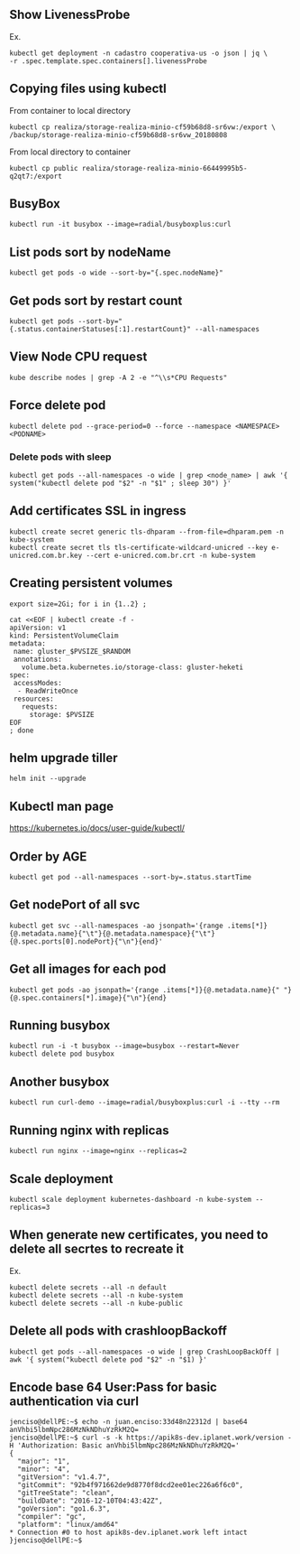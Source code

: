## Show LivenessProbe

Ex. 

	kubectl get deployment -n cadastro cooperativa-us -o json | jq \
	-r .spec.template.spec.containers[].livenessProbe 

## Copying files using kubectl 

From container to local directory 

	kubectl cp realiza/storage-realiza-minio-cf59b68d8-sr6vw:/export \
	/backup/storage-realiza-minio-cf59b68d8-sr6vw_20180808

From local directory to container

	kubectl cp public realiza/storage-realiza-minio-66449995b5-q2qt7:/export
	
## BusyBox 

	kubectl run -it busybox --image=radial/busyboxplus:curl  


## List pods sort by nodeName

	kubectl get pods -o wide --sort-by="{.spec.nodeName}"

## Get pods sort by restart count 

	kubectl get pods --sort-by="{.status.containerStatuses[:1].restartCount}" --all-namespaces

## View Node CPU request

	kube describe nodes | grep -A 2 -e "^\\s*CPU Requests"

## Force delete pod 
```
kubectl delete pod --grace-period=0 --force --namespace <NAMESPACE> <PODNAME>
```

### Delete pods with sleep
``` 
kubectl get pods --all-namespaces -o wide | grep <node_name> | awk '{ system("kubectl delete pod "$2" -n "$1" ; sleep 30") }'
``` 

## Add certificates SSL in ingress
```
kubectl create secret generic tls-dhparam --from-file=dhparam.pem -n kube-system
kubectl create secret tls tls-certificate-wildcard-unicred --key e-unicred.com.br.key --cert e-unicred.com.br.crt -n kube-system
```

## Creating persistent volumes

```
export size=2Gi; for i in {1..2} ; 
```
```
cat <<EOF | kubectl create -f - 
apiVersion: v1
kind: PersistentVolumeClaim
metadata:
 name: gluster_$PVSIZE_$RANDOM
 annotations:
   volume.beta.kubernetes.io/storage-class: gluster-heketi
spec:
 accessModes:
  - ReadWriteOnce
 resources:
   requests:
     storage: $PVSIZE
EOF
; done
```

## helm upgrade tiller

```
helm init --upgrade
```

## Kubectl man page 
https://kubernetes.io/docs/user-guide/kubectl/

## Order by AGE
```
kubectl get pod --all-namespaces --sort-by=.status.startTime 
```

## Get nodePort of all svc
```
kubectl get svc --all-namespaces -ao jsonpath='{range .items[*]}{@.metadata.name}{"\t"}{@.metadata.namespace}{"\t"}{@.spec.ports[0].nodePort}{"\n"}{end}'
```

## Get all images for each pod
```
kubectl get pods -ao jsonpath='{range .items[*]}{@.metadata.name}{" "}{@.spec.containers[*].image}{"\n"}{end}
```

## Running busybox
```
kubectl run -i -t busybox --image=busybox --restart=Never
kubectl delete pod busybox
``` 

## Another busybox 
```
kubectl run curl-demo --image=radial/busyboxplus:curl -i --tty --rm
```

## Running nginx with replicas
```
kubectl run nginx --image=nginx --replicas=2
```

## Scale deployment
```
kubectl scale deployment kubernetes-dashboard -n kube-system --replicas=3
```

## When generate new certificates, you need to delete all secrtes to recreate it
Ex.
```
kubectl delete secrets --all -n default
kubectl delete secrets --all -n kube-system
kubectl delete secrets --all -n kube-public
```
## Delete all pods with crashloopBackoff
```
kubectl get pods --all-namespaces -o wide | grep CrashLoopBackOff | awk '{ system("kubectl delete pod "$2" -n "$1) }'
```

## Encode base 64 User:Pass for basic authentication via curl

```
jenciso@dellPE:~$ echo -n juan.enciso:33d48n22312d | base64                                                                             
anVhbi5lbmNpc286MzNkNDhuYzRkM2Q=
jenciso@dellPE:~$ curl -s -k https://apik8s-dev.iplanet.work/version -H 'Authorization: Basic anVhbi5lbmNpc286MzNkNDhuYzRkM2Q='
{
  "major": "1",
  "minor": "4",
  "gitVersion": "v1.4.7",
  "gitCommit": "92b4f971662de9d8770f8dcd2ee01ec226a6f6c0",
  "gitTreeState": "clean",
  "buildDate": "2016-12-10T04:43:42Z",
  "goVersion": "go1.6.3",
  "compiler": "gc",
  "platform": "linux/amd64"
* Connection #0 to host apik8s-dev.iplanet.work left intact
}jenciso@dellPE:~$  
```
